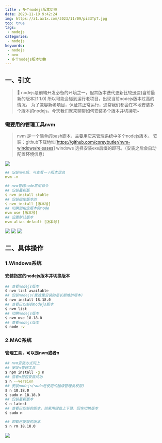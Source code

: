 ```yaml
---
title : 多个nodejs版本切换
date: 2023-11-10 9:42:24
img: https://z1.ax1x.com/2023/11/09/pi33TpT.jpg
top: true
tags:
 - nodejs
categories: 
 - nodejs
keywords:
 - nodejs
 - nvm
 - 多个nodejs版本切换
---
```

## 一、引文
> 🎯 nodejs是前端开发必备的环境之一，但其版本迭代更新比较迅速(当前最新的版本21.1.0)
> 所以可能会碰到运行老项目，出现当前nodejs版本过高的情况。
> 为了兼容新老项目，保证其正常运行，通常我们都会在本地安装多个版本的nodejs。今天我们就来聊聊如何安装多个版本并切换吧~




### 需要用的管理工具nvm
> nvm 是一个简单的bash脚本，主要用它来管理系统中多个nodejs版本。
> 安装：github下载地址[https://github.com/coreybutler/nvm-windows/releases]
> windows 选择安装exe后缀的即可。（安装之后会自动配置环境信息）

![](./GitHub.png)

```yml
## 安装nvm后，可查看一下版本信息
nvm -v

## nvm管理node常用命令
## 安装最新版
$ nvm install stable
## 安装指定版本的
$ nvm install [版本号]
## 切换到指定版本的node
nvm use [版本号]
## 设置默认版本
nvm alias default [版本号]
```

![](./nvmlist.png)
![](./nvmuse.png)
![](./nvm.png)

## 二、具体操作

### 1.Windows系统
#### 安装指定的nodejs版本并切换版本

```bash
## 查看nodejs版本
$ nvm list available
## 安装nodejs(我这里安装的是长期维护版本)
$ nvm install 18.18.0
## 查看已安装的nodejs版本
$ nvm list
## 切换nodejs版本
$ nvm use 18.18.0
## 查看nodejs版本
$ node -v

```


### 2.MAC系统
#### 管理工具，可以是nvm或者n

```bash
## nvm安装方式同上
## 安装n管理工具
$ npm install -g n
## 查看n是否安装成功
$ n --version
## 安装nodejs(sudo是使用的超级管理员权限)
$ n 18.18.0
$ sudo n 18.18.0
## 安装最新版本
$ n latest
## 查看已安装的版本，结果用键盘上下键，回车切换版本
$ sudo n

## 卸载已安装的版本
$ n rm 18.18.0
```





![](./hexo02.jpg)


